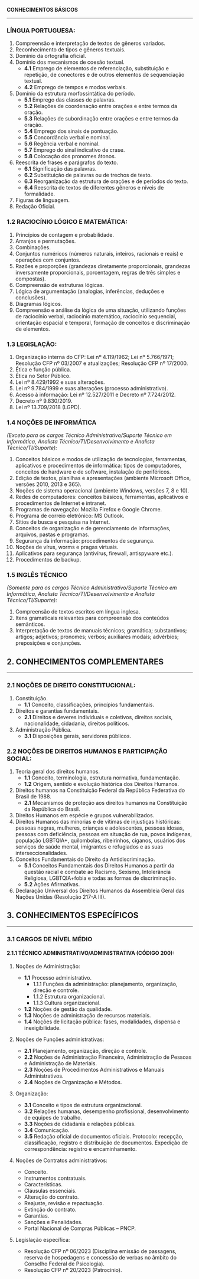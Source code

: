 **CONHECIMENTOS BÁSICOS**

---

### **LÍNGUA PORTUGUESA:**
1. Compreensão e interpretação de textos de gêneros variados.
2. Reconhecimento de tipos e gêneros textuais.
3. Domínio da ortografia oficial.
4. Domínio dos mecanismos de coesão textual.
   - **4.1** Emprego de elementos de referenciação, substituição e repetição, de conectores e de outros elementos de sequenciação textual.
   - **4.2** Emprego de tempos e modos verbais.
5. Domínio da estrutura morfossintática do período.
   - **5.1** Emprego das classes de palavras.
   - **5.2** Relações de coordenação entre orações e entre termos da oração.
   - **5.3** Relações de subordinação entre orações e entre termos da oração.
   - **5.4** Emprego dos sinais de pontuação.
   - **5.5** Concordância verbal e nominal.
   - **5.6** Regência verbal e nominal.
   - **5.7** Emprego do sinal indicativo de crase.
   - **5.8** Colocação dos pronomes átonos.
6. Reescrita de frases e parágrafos do texto.
   - **6.1** Significação das palavras.
   - **6.2** Substituição de palavras ou de trechos de texto.
   - **6.3** Reorganização da estrutura de orações e de períodos do texto.
   - **6.4** Reescrita de textos de diferentes gêneros e níveis de formalidade.
7. Figuras de linguagem.
8. Redação Oficial.

### **1.2 RACIOCÍNIO LÓGICO E MATEMÁTICA:**
1. Princípios de contagem e probabilidade.
2. Arranjos e permutações.
3. Combinações.
4. Conjuntos numéricos (números naturais, inteiros, racionais e reais) e operações com conjuntos.
5. Razões e proporções (grandezas diretamente proporcionais, grandezas inversamente proporcionais, porcentagem, regras de três simples e compostas).
6. Compreensão de estruturas lógicas.
7. Lógica de argumentação (analogias, inferências, deduções e conclusões).
8. Diagramas lógicos.
9. Compreensão e análise da lógica de uma situação, utilizando funções de raciocínio verbal, raciocínio matemático, raciocínio sequencial, orientação espacial e temporal, formação de conceitos e discriminação de elementos.

### **1.3 LEGISLAÇÃO:**
1. Organização interna do CFP: Lei nº 4.119/1962; Lei nº 5.766/1971; Resolução CFP nº 03/2007 e atualizações; Resolução CFP nº 17/2000.
2. Ética e função pública.
3. Ética no Setor Público.
4. Lei nº 8.429/1992 e suas alterações.
5. Lei nº 9.784/1999 e suas alterações (processo administrativo).
6. Acesso à informação: Lei nº 12.527/2011 e Decreto nº 7.724/2012.
7. Decreto nº 9.830/2019.
8. Lei nº 13.709/2018 (LGPD).

### **1.4 NOÇÕES DE INFORMÁTICA**
*(Exceto para os cargos Técnico Administrativo/Suporte Técnico em Informática, Analista Técnico/TI/Desenvolvimento e Analista Técnico/TI/Suporte):*
1. Conceitos básicos e modos de utilização de tecnologias, ferramentas, aplicativos e procedimentos de informática: tipos de computadores, conceitos de hardware e de software, instalação de periféricos.
2. Edição de textos, planilhas e apresentações (ambiente Microsoft Office, versões 2010, 2013 e 365).
3. Noções de sistema operacional (ambiente Windows, versões 7, 8 e 10).
4. Redes de computadores: conceitos básicos, ferramentas, aplicativos e procedimentos de Internet e intranet.
5. Programas de navegação: Mozilla Firefox e Google Chrome.
6. Programa de correio eletrônico: MS Outlook.
7. Sítios de busca e pesquisa na Internet.
8. Conceitos de organização e de gerenciamento de informações, arquivos, pastas e programas.
9. Segurança da informação: procedimentos de segurança.
10. Noções de vírus, worms e pragas virtuais.
11. Aplicativos para segurança (antivírus, firewall, antispyware etc.).
12. Procedimentos de backup.

### **1.5 INGLÊS TÉCNICO**
*(Somente para os cargos Técnico Administrativo/Suporte Técnico em Informática, Analista Técnico/TI/Desenvolvimento e Analista Técnico/TI/Suporte):*
1. Compreensão de textos escritos em língua inglesa.
2. Itens gramaticais relevantes para compreensão dos conteúdos semânticos.
3. Interpretação de textos de manuais técnicos; gramática; substantivos; artigos; adjetivos; pronomes; verbos; auxiliares modais; advérbios; preposições e conjunções.

## **2. CONHECIMENTOS COMPLEMENTARES**

---

### **2.1 NOÇÕES DE DIREITO CONSTITUCIONAL:**
1. Constituição.
   - **1.1** Conceito, classificações, princípios fundamentais.
2. Direitos e garantias fundamentais.
   - **2.1** Direitos e deveres individuais e coletivos, direitos sociais, nacionalidade, cidadania, direitos políticos.
3. Administração Pública.
   - **3.1** Disposições gerais, servidores públicos.

### **2.2 NOÇÕES DE DIREITOS HUMANOS E PARTICIPAÇÃO SOCIAL:**
1. Teoria geral dos direitos humanos.
   - **1.1** Conceito, terminologia, estrutura normativa, fundamentação.
   - **1.2** Origem, sentido e evolução histórica dos Direitos Humanos.
2. Direitos humanos na Constituição Federal da República Federativa do Brasil de 1988.
   - **2.1** Mecanismos de proteção aos direitos humanos na Constituição da República do Brasil.
3. Direitos Humanos em espécie e grupos vulnerabilizados.
4. Direitos Humanos das minorias e de vítimas de injustiças históricas: pessoas negras, mulheres, crianças e adolescentes, pessoas idosas, pessoas com deficiência, pessoas em situação de rua, povos indígenas, população LGBTQIA+, quilombolas, ribeirinhos, ciganos, usuários dos serviços de saúde mental, imigrantes e refugiados e as suas interseccionalidades.
5. Conceitos Fundamentais do Direito da Antidiscriminação.
   - **5.1** Conceitos Fundamentais dos Direitos Humanos a partir da questão racial e combate ao Racismo, Sexismo, Intolerância Religiosa, LGBTQIA+fobia e todas as formas de discriminação.
   - **5.2** Ações Afirmativas.
6. Declaração Universal dos Direitos Humanos da Assembleia Geral das Nações Unidas (Resolução 217-A III).

## **3. CONHECIMENTOS ESPECÍFICOS**

---

### **3.1 CARGOS DE NÍVEL MÉDIO**
#### **2.1.1 TÉCNICO ADMINISTRATIVO/ADMINISTRATIVA (CÓDIGO 200):**
1. Noções de Administração:
   - **1.1** Processo administrativo.
     - 1.1.1 Funções da administração: planejamento, organização, direção e controle.
     - 1.1.2 Estrutura organizacional.
     - 1.1.3 Cultura organizacional.
   - **1.2** Noções de gestão da qualidade.
   - **1.3** Noções de administração de recursos materiais.
   - **1.4** Noções de licitação pública: fases, modalidades, dispensa e inexigibilidade.

2. Noções de Funções administrativas:
   - **2.1** Planejamento, organização, direção e controle.
   - **2.2** Noções de Administração Financeira, Administração de Pessoas e Administração de Materiais.
   - **2.3** Noções de Procedimentos Administrativos e Manuais Administrativos.
   - **2.4** Noções de Organização e Métodos.

3. Organização:
   - **3.1** Conceito e tipos de estrutura organizacional.
   - **3.2** Relações humanas, desempenho profissional, desenvolvimento de equipes de trabalho.
   - **3.3** Noções de cidadania e relações públicas.
   - **3.4** Comunicação.
   - **3.5** Redação oficial de documentos oficiais. Protocolo: recepção, classificação, registro e distribuição de documentos. Expedição de correspondência: registro e encaminhamento.

4. Noções de Contratos administrativos:
   - Conceito.
   - Instrumentos contratuais.
   - Características.
   - Cláusulas essenciais.
   - Alteração do contrato.
   - Reajuste, revisão e repactuação.
   - Extinção do contrato.
   - Garantias.
   - Sanções e Penalidades.
   - Portal Nacional de Compras Públicas – PNCP.

5. Legislação específica:
   - Resolução CFP nº 06/2023 (Disciplina emissão de passagens, reserva de hospedagens e concessão de verbas no âmbito do Conselho Federal de Psicologia).
   - Resolução CFP nº 20/2023 (Patrocínio).

